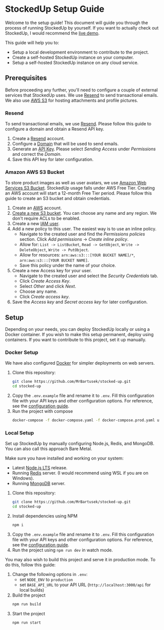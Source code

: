 # StockedUp Setup Guide

Welcome to the setup guide! This document will guide you through the process of running StockedUp by yourself. If you want to actually check out StockedUp, I would recommend the [live demo](https://stockedup.dokurno.dev).

This guide will help you to:
- Setup a local development environment to contribute to the project.
- Create a self-hosted StockedUp instance on your computer.
- Setup a self-hosted StockedUp instance on any cloud service.

## Prerequisites
Before proceeding any further, you'll need to configure a couple of external services that StockedUp uses. We use [Resend](https://resend.com/) to send transactional emails. We also use [AWS S3](https://aws.amazon.com/s3/) for hosting attachments and profile pictures.

### Resend
To send transactional emails, we use [Resend](https://resend.com/). Please follow this guide to configure a domain and obtain a Resend API key.

1. Create a [Resend](https://resend.com/overview) account.
2. Configure a [Domain](https://resend.com/domains) that will be used to send emails.
3. Generate an [API Key](https://resend.com/api-keys). Please select *Sending Access* under *Permissions* and correct the *Domain*.
4. Save this API key for later configuration.

### Amazon AWS S3 Bucket
To store product images as well as user avatars, we use [Amazon Web Services S3 Bucket](https://aws.amazon.com/s3/). StockedUp usage falls under AWS Free Tier. Creating an AWS account will start a 12-month Free Tier period. Please follow this guide to create an S3 bucket and obtain credentials.

1. Create an [AWS](https://aws.amazon.com) account.
2. [Create a new S3 bucket](https://s3.console.aws.amazon.com/s3/bucket/create). You can choose any name and any region. We don't require ACLs to be enabled.
3. Create a new [IAM user](https://us-east-1.console.aws.amazon.com/iam/home).
4. Add a new policy to this user. The easiest way is to use an inline policy.
   - Navigate to the created user and find the *Permissions policies* section. Click *Add permissions* -> *Create inline policy*.
   - Allow for: `List -> ListBucket`, `Read -> GetObject`, `Write -> DeleteObject`, `Write -> PutObject`.
   - Allow for resources: `arn:aws:s3:::[YOUR BUCKET NAME]/*`, `arn:aws:s3:::[YOUR BUCKET NAME]`.
   - Save this policy under the name of your choice.
5. Create a new Access key for your user.
   - Navigate to the created user and select the *Security Credentials* tab.
   - Click *Create Access Key*.
   - Select *Other* and click *Next*.
   - Choose any name.
   - Click *Create access key*.
6. Save the *Access key* and *Secret access key* for later configuration.

## Setup

Depending on your needs, you can deploy StockedUp locally or using a Docker container. If you wish to make this setup permanent, deploy using containers. If you want to contribute to this project, set it up manually.

### Docker Setup

We have also configured [Docker](https://www.docker.com) for simpler deployments on web servers.

1. Clone this repository:
    ```sh
    git clone https://github.com/MrBartusek/stocked-up.git
    cd stocked-up
    ```
2. Copy the `.env.example` file and rename it to `.env`. Fill this configuration file with your API keys and other configuration options. For reference, see the [configuration guide](./docs/configuration.md).
3. Run the project with compose
    ```sh
    docker-compose -f docker-compose.yaml -f docker-compose.prod.yaml up -d
    ```

### Local Setup

Set up StockedUp by manually configuring Node.js, Redis, and MongoDB. You can also call this approach Bare Metal.

Make sure you have installed and working on your system:
- Latest [Node.js LTS](https://nodejs.org/en) release.
- Running [Redis](https://redis.io) server. (I would recommend using WSL if you are on Windows).
- Running [MongoDB](https://www.mongodb.com) server.

1. Clone this repository:
    ```sh
    git clone https://github.com/MrBartusek/stocked-up.git
    cd stocked-up
    ```
2. Install dependencies using NPM
    ```sh
    npm i
    ```
3. Copy the `.env.example` file and rename it to `.env`. Fill this configuration file with your API keys and other configuration options. For reference, see the [configuration guide](./docs/configuration.md).
4. Run the project using `npm run dev` in watch mode.

You may also wish to build this project and serve it in production mode. To do this, follow this guide:
1. Change the following options in `.env`:
    - set `NODE_ENV` to `production`
    - set `BASE_API_URL` to your API URL (`http://localhost:3000/api` for local builds)
2. Build the project
    ```sh
    npm run build
    ```
3. Start the project
    ```sh
    npm run start
    ```
